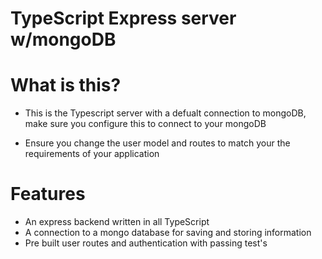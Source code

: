 # TypeScript Express server w/mongoDB

# What is this?
- This is the Typescript server with a defualt connection to mongoDB, make sure you configure this to connect to your mongoDB

- Ensure you change the user model and routes to match your the requirements of your application

# Features
- An express backend written in all TypeScript
- A connection to a mongo database for saving and storing information
- Pre built user routes and authentication with passing test's
